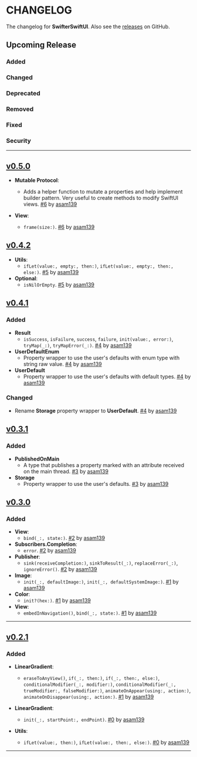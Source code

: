 # CHANGELOG

The changelog for **SwifterSwiftUI**. Also see the [releases](https://github.com/asam139/SwifterSwiftUI/releases) on GitHub.

## Upcoming Release

### Added

### Changed

### Deprecated

### Removed

### Fixed

### Security

---

## [v0.5.0](https://github.com/asam139/SwifterSwiftUI/releases/tag/0.5.0)

- **Mutable Protocol**:
    - Adds a helper function to mutate a properties and help implement builder pattern. Very useful to create methods to modify SwiftUI views. [#6](https://github.com/asam139/Steps/pull/6) by [asam139](https://github.com/asam139)

- **View**:
    - `frame(size:)`.  [#6](https://github.com/asam139/Steps/pull/6) by [asam139](https://github.com/asam139)

## [v0.4.2](https://github.com/asam139/SwifterSwiftUI/releases/tag/0.4.2)

- **Utils**:
    - `ifLet(value:, empty:, then:)`, `ifLet(value:, empty:, then:, else:)`.  [#5](https://github.com/asam139/Steps/pull/5) by [asam139](https://github.com/asam139)
- **Optional**:
    - `isNilOrEmpty`.  [#5](https://github.com/asam139/Steps/pull/5) by [asam139](https://github.com/asam139)

## [v0.4.1](https://github.com/asam139/SwifterSwiftUI/releases/tag/0.4.1)

### Added
- **Result**
    -  `isSuccess`,  `isFailure`,  `success`,  `failure`,   `init(value:, error:)`,  `tryMap(_:)`,  `tryMapError(_:)`. [#4](https://github.com/asam139/Steps/pull/4) by [asam139](https://github.com/asam139) 
- **UserDefaultEnum**
    - Property wrapper to use the user's defaults with enum type with string raw value. [#4](https://github.com/asam139/Steps/pull/4) by [asam139](https://github.com/asam139) 
- **UserDefault**
    - Property wrapper to use the user's defaults with default types. [#4](https://github.com/asam139/Steps/pull/4) by [asam139](https://github.com/asam139) 

### Changed
- Rename **Storage** property wrapper to **UserDefault**. [#4](https://github.com/asam139/Steps/pull/4) by [asam139](https://github.com/asam139) 

## [v0.3.1](https://github.com/asam139/SwifterSwiftUI/releases/tag/0.3.1)

### Added

- **PublishedOnMain**
    - A type that publishes a property marked with an attribute received on the main thread.  [#3](https://github.com/asam139/Steps/pull/3) by [asam139](https://github.com/asam139) 
- **Storage**
    - Property wrapper to use the user's defaults. [#3](https://github.com/asam139/Steps/pull/3) by [asam139](https://github.com/asam139) 
    
## [v0.3.0](https://github.com/asam139/SwifterSwiftUI/releases/tag/0.3.0)

### Added

- **View**:
    - `bind(_:, state:)`.  [#2](https://github.com/asam139/Steps/pull/2) by [asam139](https://github.com/asam139) 
- **Subscribers.Completion**:
    - `error`.  [#2](https://github.com/asam139/Steps/pull/2) by [asam139](https://github.com/asam139) 
- **Publisher**:
    - `sink(receiveCompletion:)`, `sinkToResult(_:)`, `replaceError(_:)`, `ignoreError()`.  [#2](https://github.com/asam139/Steps/pull/2) by [asam139](https://github.com/asam139) 
- **Image**:
    - `init(_:, defaultImage:)`,  `init(_:, defaultSystemImage:)`.  [#1](https://github.com/asam139/Steps/pull/1) by [asam139](https://github.com/asam139)
- **Color**: 
    - `init?(hex:)`. [#1](https://github.com/asam139/Steps/pull/1) by [asam139](https://github.com/asam139)
- **View**:
    - `embedInNavigation()`, `bind(_:, state:)`.  [#1](https://github.com/asam139/Steps/pull/1) by [asam139](https://github.com/asam139) 

---

## [v0.2.1](https://github.com/asam139/SwifterSwiftUI/releases/tag/0.2.1)

### Added
- **LinearGradient**:
    - `eraseToAnyView()`, `if(_:, then:)`, `if(_:, then:, else:)`, `conditionalModifier(_:, modifier:)`, `conditionalModifier(_:, trueModifier:, falseModifier:)`, `animateOnAppear(using:, action:)`, `animateOnDisappear(using:, action:)`.  [#1](https://github.com/asam139/Steps/pull/1) by [asam139](https://github.com/asam139)

- **LinearGradient**:
    - `init(_:, startPoint:, endPoint)`.  [#0](https://github.com/asam139/Steps/pull/0) by [asam139](https://github.com/asam139)

- **Utils**:
    - `ifLet(value:, then:)`, `ifLet(value:, then:, else:)`.  [#0](https://github.com/asam139/Steps/pull/0) by [asam139](https://github.com/asam139)

---
